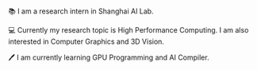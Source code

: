 📚 I am a research intern in Shanghai AI Lab.

💻 Currently my research topic is High Performance Computing. I am also interested in Computer Graphics and 3D Vision. 

🖊 I am currently learning GPU Programming and AI Compiler.
